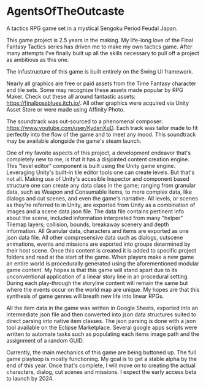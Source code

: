 # AgentsOfTheOutcaste

A tactics RPG game set in a mystical Sengoku Period Feudal Japan.

This game project is 2.5 years in the making. My life-long love of the Final Fantasy Tactics series has driven me to make my own tactics game. After many attempts I've finally built up all the skills necessary to pull off a project as ambitious as this one. 

The infustructure of this game is built entirely on the Swing UI framework. 

Nearly all graphics are free or paid assets from the Time Fantasy character and tile sets. Some may recognize these assets made popular by RPG Maker. Check out these all around fantastic assets: https://finalbossblues.itch.io/. All other graphics were acquired via Unity Asset Store or were made using Affinity Photo.

The soundtrack was out-sourced to a phenomenal composer: https://www.youtube.com/user/KydenXuD. Each track was tailor made to fit perfectly into the flow of the game and to meet any mood. This soundtrack may be available alongside the game's steam launch.

One of my favoite aspects of this project, a development endeavor that's completely new to me, is that it has a disjointed content creation engine. This "level editor" component is built using the Unity game engine. Leveraging Unity's built-in tile editor tools one can create levels. But that's not all. Making use of Unity's accesible Inspector and component based structure one can create any data class in the game; ranging from granular data, such as Weapon and Consumable Items, to more complex data, like dialogs and cut scenes, and even the game's narrative. All levels, or scenes as they're referred to in Unity, are exported from Unity as a combination of images and a scene data json file. The data file contains pertinent info about the scene, included information interpreted from many "helper" Tilemap layers; collision, bounds, breakaway scenery and depth information. All Granular data, characters and items are exported as one json data file. All other compresensive data such as dialogs, cutscene animations, events and missions are exported into groups determined by their host scene. Once this content is created it is added to specific project folders and read at the start of the game. When players make a new game an entire world is procedurally generated using the aforementioned modular game content. My hopes is that this game will stand apart due to its unconventional application of a linear story line in an procedural setting. During each play-through the storyline content will remain the same but where the events occur on the world map are unique. My hopes are that this synthesis of game genres will breath new life into linear RPGs.

All the item data in the game was written in Google Sheets, exported into an intermediate json file and then converted into json data structures suited to direct parsing into native item classes. The json parsing is done with a json tool available on the Eclipse Marketplace. Several google apps scripts were written to automate tasks such as populating each items image path and the assignment of a random GUID.


Currently, the main mechanics of this game are being buttoned up. The full game playloop is mostly functioning. My goal is to get a stable alpha by the end of this year. Once that's complete, I will move on to creating the actual characters, dialog, cut scenes and missions. I expect the early access beta to launch by 2024.
